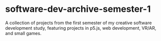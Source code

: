 # software-dev-archive-semester-1
A collection of projects from the first semester of my creative software development study, featuring projects in p5.js, web development, VR/AR, and small games.
